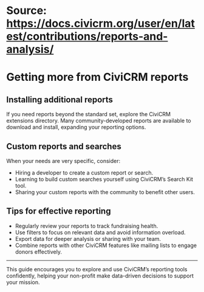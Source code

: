 # Source: https://docs.civicrm.org/user/en/latest/contributions/reports-and-analysis/

# Getting more from CiviCRM reports

## Installing additional reports

If you need reports beyond the standard set, explore the CiviCRM extensions directory. Many community-developed reports are available to download and install, expanding your reporting options.

## Custom reports and searches

When your needs are very specific, consider:

- Hiring a developer to create a custom report or search.  
- Learning to build custom searches yourself using CiviCRM’s Search Kit tool.  
- Sharing your custom reports with the community to benefit other users.

## Tips for effective reporting

- Regularly review your reports to track fundraising health.  
- Use filters to focus on relevant data and avoid information overload.  
- Export data for deeper analysis or sharing with your team.  
- Combine reports with other CiviCRM features like mailing lists to engage donors effectively.

---

This guide encourages you to explore and use CiviCRM’s reporting tools confidently, helping your non-profit make data-driven decisions to support your mission.

